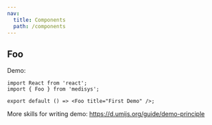 ```yaml
---
nav:
  title: Components
  path: /components
---
```


## Foo

Demo:

```tsx
import React from 'react';
import { Foo } from 'medisys';

export default () => <Foo title="First Demo" />;
```

More skills for writing demo: https://d.umijs.org/guide/demo-principle
